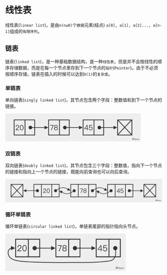 # 线性表

线性表(`linear list`)，是由`n(n≥0)`个`数据`元素(结点) `a[0], a[1], a[2]..., a[n-1]`组成的`有限序列`。

## 链表

链表(`linked list`)，是一种基础数据结构，是一种`线性表`，但是并不会按线性的顺序存储数据，而是在每一个节点里存到下一个节点的`指针`(`Pointer`)。由于不必须按顺序存储，链表在插入的时候可以达到`O(1)`的`复杂度`。

### 单链表

单向链表(`singly linked list`)，其节点包含两个字段：整数值和到下一个节点的链接。

<img style="max-height: 90px" src="./img/singly-linked-list.png" alt="singly linked list">

### 双链表

双向链表(`doubly linked list`)，其节点包含三个字段：整数值，指向下一个节点的链接和指向上一个节点的链接，既能向前查询也可以向后查询。

<img style="max-height: 100px" src="./img/doubly-linked-list.png" alt="doubly linked list">

### 循环单链表

循环单链表(`circular linked list`)，单链表尾部的指针指向头节点。

<img style="max-height: 120px" src="./img/circular-linked-list.png" alt="circular linked list">
